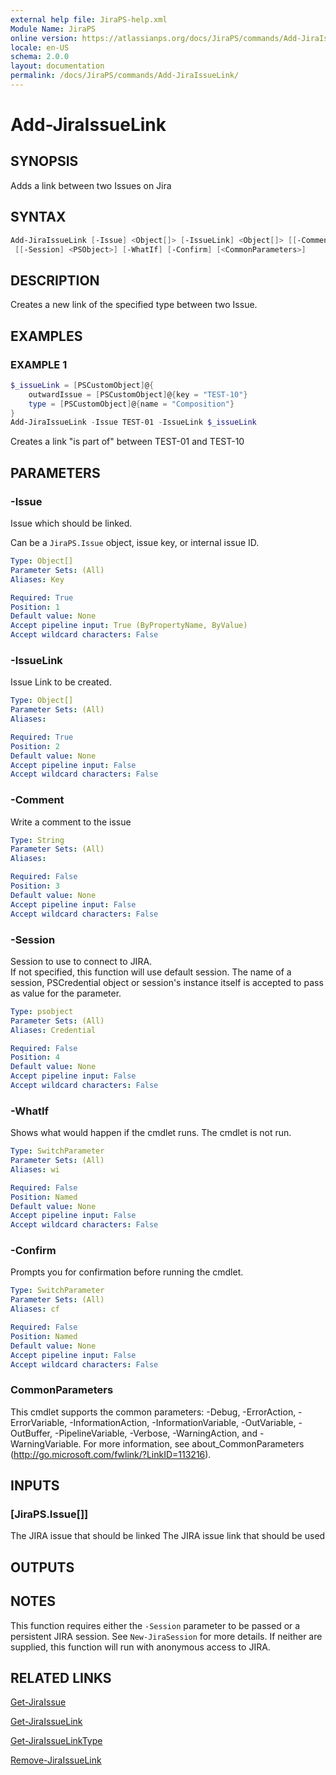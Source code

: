 ```yaml
---
external help file: JiraPS-help.xml
Module Name: JiraPS
online version: https://atlassianps.org/docs/JiraPS/commands/Add-JiraIssueLink/
locale: en-US
schema: 2.0.0
layout: documentation
permalink: /docs/JiraPS/commands/Add-JiraIssueLink/
---
```

# Add-JiraIssueLink

## SYNOPSIS

Adds a link between two Issues on Jira

## SYNTAX

```powershell
Add-JiraIssueLink [-Issue] <Object[]> [-IssueLink] <Object[]> [[-Comment] <String>]
 [[-Session] <PSObject>] [-WhatIf] [-Confirm] [<CommonParameters>]
```

## DESCRIPTION

Creates a new link of the specified type between two Issue.

## EXAMPLES

### EXAMPLE 1

```powershell
$_issueLink = [PSCustomObject]@{
    outwardIssue = [PSCustomObject]@{key = "TEST-10"}
    type = [PSCustomObject]@{name = "Composition"}
}
Add-JiraIssueLink -Issue TEST-01 -IssueLink $_issueLink
```

Creates a link "is part of" between TEST-01 and TEST-10

## PARAMETERS

### -Issue

Issue which should be linked.

Can be a `JiraPS.Issue` object, issue key, or internal issue ID.

```yaml
Type: Object[]
Parameter Sets: (All)
Aliases: Key

Required: True
Position: 1
Default value: None
Accept pipeline input: True (ByPropertyName, ByValue)
Accept wildcard characters: False
```

### -IssueLink

Issue Link to be created.

```yaml
Type: Object[]
Parameter Sets: (All)
Aliases:

Required: True
Position: 2
Default value: None
Accept pipeline input: False
Accept wildcard characters: False
```

### -Comment

Write a comment to the issue

```yaml
Type: String
Parameter Sets: (All)
Aliases:

Required: False
Position: 3
Default value: None
Accept pipeline input: False
Accept wildcard characters: False
```

### -Session

Session to use to connect to JIRA.  
If not specified, this function will use default session.
The name of a session, PSCredential object or session's instance itself is accepted to pass as value for the parameter.

```yaml
Type: psobject
Parameter Sets: (All)
Aliases: Credential

Required: False
Position: 4
Default value: None
Accept pipeline input: False
Accept wildcard characters: False
```

### -WhatIf

Shows what would happen if the cmdlet runs.
The cmdlet is not run.

```yaml
Type: SwitchParameter
Parameter Sets: (All)
Aliases: wi

Required: False
Position: Named
Default value: None
Accept pipeline input: False
Accept wildcard characters: False
```

### -Confirm

Prompts you for confirmation before running the cmdlet.

```yaml
Type: SwitchParameter
Parameter Sets: (All)
Aliases: cf

Required: False
Position: Named
Default value: None
Accept pipeline input: False
Accept wildcard characters: False
```

### CommonParameters

This cmdlet supports the common parameters: -Debug, -ErrorAction, -ErrorVariable, -InformationAction, -InformationVariable, -OutVariable, -OutBuffer, -PipelineVariable, -Verbose, -WarningAction, and -WarningVariable.
For more information, see about_CommonParameters (http://go.microsoft.com/fwlink/?LinkID=113216).

## INPUTS

### [JiraPS.Issue[]]

The JIRA issue that should be linked
The JIRA issue link that should be used

## OUTPUTS

## NOTES

This function requires either the `-Session` parameter to be passed or a persistent JIRA session.
See `New-JiraSession` for more details.
If neither are supplied, this function will run with anonymous access to JIRA.

## RELATED LINKS

[Get-JiraIssue](../Get-JiraIssue/)

[Get-JiraIssueLink](../Get-JiraIssueLink/)

[Get-JiraIssueLinkType](../Get-JiraIssueLinkType/)

[Remove-JiraIssueLink](../Remove-JiraIssueLink/)
